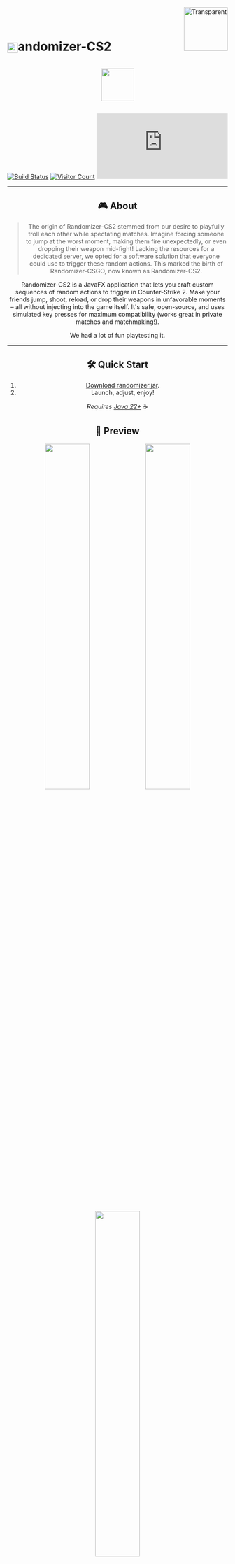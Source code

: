 <img src="https://github.com/user-attachments/assets/f8e04de5-28fa-4015-91b4-c7e888982666" alt="Transparent" width="100" height="100" align="right" />
<br><br>

# <img src="https://github.com/user-attachments/assets/ab28eba7-4b88-47b4-be10-ac4487d66e23" alt="randomizer" width="24" height="24" style="vertical-align: middle;" />andomizer-CS2

<center><p style="display: inline-block; vertical-align: middle;"><a href="https://discord.gg/yjKRgMyENR"><img src="https://github.com/user-attachments/assets/db9fa4e3-94a3-42dc-90c3-5379127120aa" width="75"></a></p>

[![Build Status](https://github.com/Luziferium/randomizer-csgo/actions/workflows/build_and_pre-release.yml/badge.svg?branch=stage)](https://github.com/Luziferium/randomizer-csgo/actions/workflows/build_and_pre-release.yml)
[![Visitor Count](https://visitor-badge.laobi.icu/badge?page_id=Metaphoriker.randomizer-cs2)](https://visitor-badge.laobi.icu/badge?page_id=Metaphoriker.randomizer-cs2)
![Downloads](https://img.shields.io/github/downloads/Metaphoriker/randomizer-cs2/randomizer.jar)

---

## 🎮 About

<span style="color:gray">

> The origin of Randomizer-CS2 stemmed from our desire to playfully troll each other while spectating matches. Imagine forcing someone to jump at the worst moment, making them fire unexpectedly, or even dropping their weapon mid-fight! Lacking the resources for a dedicated server, we opted for a software solution that everyone could use to trigger these random actions. This marked the birth of Randomizer-CSGO, now known as Randomizer-CS2.

</span>

Randomizer-CS2 is a JavaFX application that lets you craft custom sequences of random actions to trigger in Counter-Strike 2.  Make your friends jump, shoot, reload, or drop their weapons in unfavorable moments – all without injecting into the game itself. It's safe, open-source, and uses simulated key presses for maximum compatibility (works great in private matches and matchmaking!). 

We had a lot of fun playtesting it.

---

## 🛠️ Quick Start

1. [Download randomizer.jar](https://github.com/Metaphoriker/randomizer-cs2/releases/tag/latest).
2. Launch, adjust, enjoy!

*Requires [Java 22+](https://www.oracle.com/de/java/technologies/downloads/#jdk23-windows)* ☕

## 📸 Preview
<img src="https://github.com/user-attachments/assets/7bf7cf8d-fe24-4b3b-9635-43f97c747543" width="45%" height="auto" /> <img src="https://github.com/user-attachments/assets/36a73c74-2d67-4db1-b976-167fe581f6ee" width="45%" height="auto" /> 
<img src="https://github.com/user-attachments/assets/e71f5d98-a5e2-461a-a8d7-f62fde32cba6" width="45%" height="auto" />  

---

![ezgif-87ce657ec9cfed](https://github.com/user-attachments/assets/efffd234-5f9e-4f13-b8a3-539257139d92)


UX: [@bustolio](https://www.github.com/CuzIamBusted)
Programming: [@Metaphoriker](https://www.github.com/Metaphoriker)
